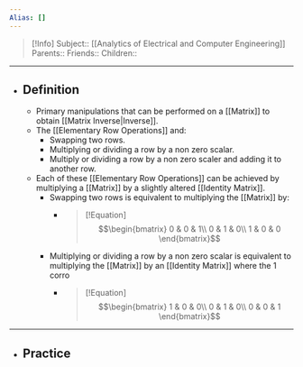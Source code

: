 ```yaml
---
Alias: []
---
```

> [!Info]
> Subject:: [[Analytics of Electrical and Computer Engineering]]
> Parents:: 
> Friends:: 
> Children:: 
---
- ## Definition
	- Primary manipulations that can be performed on a [[Matrix]] to obtain [[Matrix Inverse|Inverse]].
	- The [[Elementary Row Operations]] and:
		- Swapping two rows.
		- Multiplying or dividing a row by a non zero scalar.
		- Multiply or dividing a row by a non zero scaler and adding it to another row.
	- Each of these [[Elementary Row Operations]] can be achieved by multiplying a [[Matrix]] by a slightly altered [[Identity Matrix]].
		-  Swapping two rows is equivalent to multiplying the [[Matrix]] by:
			- > [!Equation]
			  > $$\begin{bmatrix}
			  >   0 & 0 & 1\\
			  >   0 & 1 & 0\\
			  >   1 & 0 & 0
			  > \end{bmatrix}$$
		- Multiplying or dividing a row by a non zero scalar is equivalent to multiplying the [[Matrix]] by an [[Identity Matrix]] where the $1$ corro
			- > [!Equation]
			  > $$\begin{bmatrix}
			  >   1 & 0 & 0\\
			  >   0 & 1 & 0\\
			  >   0 & 0 & 1
			  > \end{bmatrix}$$

---
- ## Practice